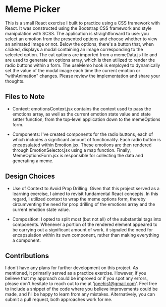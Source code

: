 # Meme Picker

This is a small React exercise I built to practice using a CSS framework with React. It was constructed using the Bootstrap CSS framework and style manipulation with SCSS. The application is straightforward to use: you select an emotion from the presented options and choose whether to view an animated image or not. Below the options, there's a button that, when clicked, displays a modal containing an image corresponding to the selected option. The cat options are imported from a memeData.js file and are used to generate an options array, which is then utilized to render the radio buttons within a form. The useMemo hook is employed to dynamically set the value of the modal image each time the current emotion or "withAnimation" changes. Please review the implementation and share your thoughts.

## Files to Note

-   Context: emotionsContext.jsx contains the context used to pass the emotions array, as well as the current emotion state value and state setter function, from the top-level application down to the memeOptions form.

-   Components: I've created components for the radio buttons, each of which includes a significant amount of functionality. Each radio button is encapsulated within Emotion.jsx. These emotions are then rendered through EmotionSelector.jsx using a map function. Finally, MemeOptionsForm.jsx is responsible for collecting the data and generating a meme.

## Design Choices

-   Use of Context to Avoid Prop Drilling: Given that this project served as a learning exercise, I aimed to revisit fundamental React concepts. In this regard, I utilized context to wrap the meme options form, thereby circumventing the need for prop drilling of the emotions array and the current emotion state value.

-   Composition: I opted to split most (but not all) of the substantial tags into components. Whenever a portion of the rendered element appeared to be carrying out a significant amount of work, it signaled the need for encapsulation within its own component, rather than making everything a component.

## Contributions

I don't have any plans for further development on this project. As mentioned, it primarily served as a practice exercise. However, if you believe that my approach could be improved or if you spot any errors, please don't hesitate to reach out to me at 'joeehis1@gmail.com'. Feel free to include a snippet of the code where you believe improvements could be made, and I'll be happy to learn from any mistakes. Alternatively, you can submit a pull request, both approaches work for me.
